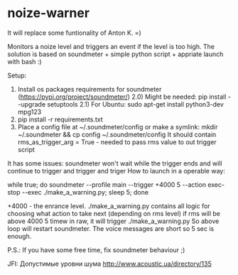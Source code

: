 # noize-warner

It will replace some funtionality of Anton K. =)

Monitors a noize level and triggers an event if the level is too high.
The solution is based on soundmeter + simple python script + appriate launch with bash :)

Setup:
1) Install os packages requirements for soundmeter (https://pypi.org/project/soundmeter/)
2.0) Might be needed: pip install --upgrade setuptools
2.1) For Ubuntu: sudo apt-get install python3-dev mpg123
3) pip install -r requirements.txt
4) Place a config file at ~/.soundmeter/config or make a symlink:
mkdir ~/.soundmeter && cp config ~/.soundmeter/config 
It should contain rms_as_trigger_arg = True - needed to pass rms value to out trigger script

It has some issues: soundmeter won't wait while the trigger ends and will continue to trigger and trigger and triger
How to launch in a operable way:

while true; do soundmeter --profile main --trigger +4000 5 --action  exec-stop --exec ./make_a_warning.py; sleep 5; done

+4000 - the enrance level. ./make_a_warning.py contains all logic for choosing what action to take next (depending on rms level)
if rms will be above 4000 5 timew in raw, it will trigger ./make_a_warning.py
So above loop will restart soundmeter. The voice messages are short so 5 sec is enough.

P.S.: If you have some free time, fix soundmeter behaviour ;)

JFI: 
Допустимые уровни шума http://www.acoustic.ua/directory/135
